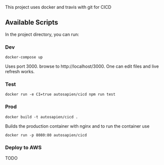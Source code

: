 This project uses docker and travis with git for CICD

## Available Scripts

In the project directory, you can run:

### Dev

`docker-compose up` 

Uses port 3000. browse to http://localhost/3000. One can edit files and live refresh works.

### Test

`docker run -e CI=true autosapien/cicd npm run test`


### Prod

`docker build -t autosapien/cicd .`

Builds the production container with nginx and to run the container use

`docker run -p 8080:80 autosapien/cicd`

### Deploy to AWS

TODO

